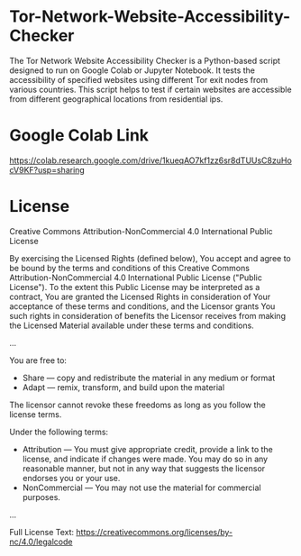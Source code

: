 # Tor-Network-Website-Accessibility-Checker
The Tor Network Website Accessibility Checker is a Python-based script designed to run on Google Colab or Jupyter Notebook. It tests the accessibility of specified websites using different Tor exit nodes from various countries. This script helps to test if certain websites are accessible from different geographical locations from residential ips.

# Google Colab Link
https://colab.research.google.com/drive/1kueqAO7kf1zz6sr8dTUUsC8zuHocV9KF?usp=sharing

# License
Creative Commons Attribution-NonCommercial 4.0 International Public License

By exercising the Licensed Rights (defined below), You accept and agree to be bound by the terms and conditions of this Creative Commons Attribution-NonCommercial 4.0 International Public License ("Public License"). To the extent this Public License may be interpreted as a contract, You are granted the Licensed Rights in consideration of Your acceptance of these terms and conditions, and the Licensor grants You such rights in consideration of benefits the Licensor receives from making the Licensed Material available under these terms and conditions.

...

You are free to:
- Share — copy and redistribute the material in any medium or format
- Adapt — remix, transform, and build upon the material

The licensor cannot revoke these freedoms as long as you follow the license terms.

Under the following terms:
- Attribution — You must give appropriate credit, provide a link to the license, and indicate if changes were made. You may do so in any reasonable manner, but not in any way that suggests the licensor endorses you or your use.
- NonCommercial — You may not use the material for commercial purposes.

...

Full License Text: https://creativecommons.org/licenses/by-nc/4.0/legalcode
